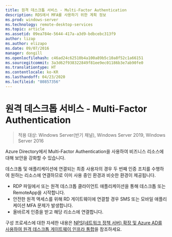 ```yaml
---
title: 원격 데스크톱 서비스 - Multi-Factor Authentication
description: RDS에서 MFA를 사용하기 위한 계획 정보
ms.prod: windows-server
ms.technology: remote-desktop-services
ms.topic: article
ms.assetid: 09ea784e-5644-417a-a3d9-bdbcebc313f9
author: lizap
ms.author: elizapo
ms.date: 09/07/2016
manager: dongill
ms.openlocfilehash: c46ad24c62510b4a100a89b5c10a8f52c1a66151
ms.sourcegitcommit: 3a3d62f938322849f81ee9ec01186b3e7ab90fe0
ms.translationtype: HT
ms.contentlocale: ko-KR
ms.lasthandoff: 04/23/2020
ms.locfileid: "80857356"
---
```

# <a name="remote-desktop-services---multi-factor-authentication"></a>원격 데스크톱 서비스 - Multi-Factor Authentication

>적용 대상: Windows Server(반기 채널), Windows Server 2019, Windows Server 2016

Azure Directory에서 Multi-Factor Authentication을 사용하여 비즈니스 리소스에 대해 보안을 강화할 수 있습니다.

데스크톱 및 애플리케이션에 연결되는 최종 사용자의 경우 두 번째 인증 조치를 수행하여 원하는 리소스에 연결하므로 이미 사용 중인 환경과 비슷한 환경이 제공됩니다.
- RDP 파일에서 또는 원격 데스크톱 클라이언트 애플리케이션을 통해 데스크톱 또는 RemoteApp을 시작합니다.
- 안전한 원격 액세스를 위해 RD 게이트웨이에 연결할 경우 SMS 또는 모바일 애플리케이션 MFA 문제가 발생합니다.
- 올바르게 인증을 받고 해당 리소스에 연결합니다.

구성 프로세스에 대한 자세한 내용은 [NPS(네트워크 정책 서버) 확장 및 Azure AD를 사용하여 원격 데스크톱 게이트웨이 인프라 통합](https://docs.microsoft.com/azure/multi-factor-authentication/nps-extension-remote-desktop-gateway)을 참조하세요.

